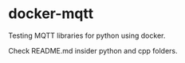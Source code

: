 # docker-mqtt

Testing MQTT libraries for python using docker.



Check README.md insider python and cpp folders.